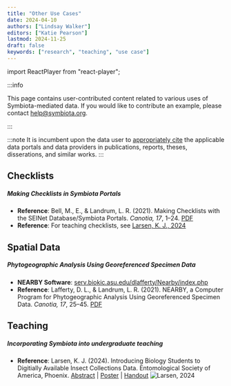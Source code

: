 ```yaml
---
title: "Other Use Cases"
date: 2024-04-10
authors: ["Lindsay Walker"]
editors: ["Katie Pearson"]
lastmod: 2024-11-25
draft: false
keywords: ["research", "teaching", "use case"]
---
```


import ReactPlayer from "react-player";

:::info

This page contains user-contributed content related to various uses of Symbiota-mediated data. If you would like to contribute an example, please contact [help@symbiota.org](mailto:help@symbiota.org).

:::

:::note
  It is incumbent upon the data user to [appropriately cite](/symbiota-docs/coll_manager/citation/) the applicable data portals and data providers in publications, reports, theses, disserations, and similar works.
:::

## Checklists
##### Making Checklists in Symbiota Portals
- **Reference**: Bell, M., E., & Landrum, L. R. (2021). Making Checklists with the SEINet Database/Symbiota Portals. _Canotia, 17_, 1–24. [PDF](https://canotia.org/volumes/vol17/1-Checklists.pdf)
- **Reference**: For teaching checklists, see [Larsen, K. J., 2024](#teaching)

<ReactPlayer
  playing={false}
  controls
  url="https://www.youtube.com/watch?v=ADtwyzyzNwA"
/>

## Spatial Data
##### Phytogeographic Analysis Using Georeferenced Specimen Data
- **NEARBY Software**: [serv.biokic.asu.edu/dlafferty/Nearby/index.php](https://serv.biokic.asu.edu/dlafferty/Nearby/index.php)
- **Reference**: Lafferty, D. L., & Landrum, L. R. (2021). NEARBY, a Computer Program for Phytogeographic Analysis Using Georeferenced Specimen Data. _Canotia, 17_, 25–45. [PDF](https://canotia.org/volumes/vol17/2-Nearby.pdf)

<ReactPlayer
  playing={false}
  controls
  url="https://www.youtube.com/watch?v=GWSqlmpT6Y8"
/>

<ReactPlayer
  playing={false}
  controls
  url="https://www.youtube.com/watch?v=dWo8vSqbVe4"
/>

## Teaching
##### Incorporating Symbiota into undergraduate teaching
- **Reference**: Larsen, K. J. (2024). Introducing Biology Students to Digitially Available Insect Collections Data. Entomological Society of America, Phoenix. [Abstract](https://entomology2024.eventscribe.net/ajaxcalls/PresentationInfo.asp?PresentationID=1470808) | [Poster](//documents/Larsen2024Poster.pdf) | [Handout](/documents/Larsen2024-TeachingHandout.pdf)
![Larsen, 2024](/img/Larsen2024Poster.jpg)
